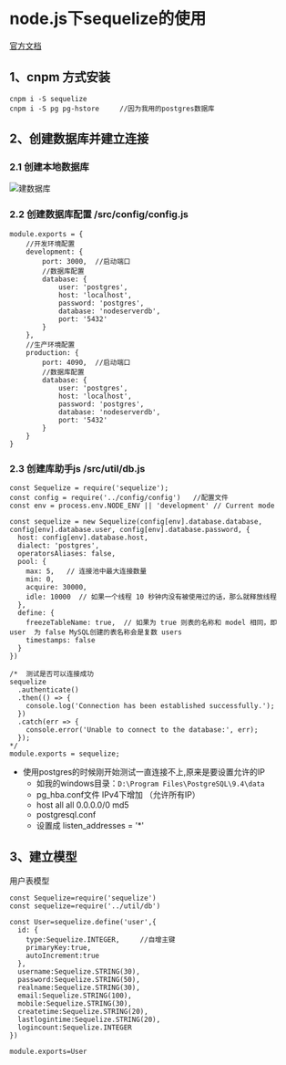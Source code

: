 # node.js下sequelize的使用

[官方文档](http://docs.sequelizejs.com/manual/installation/getting-started.html)

## 1、cnpm 方式安装

```
cnpm i -S sequelize
cnpm i -S pg pg-hstore     //因为我用的postgres数据库 
```

## 2、创建数据库并建立连接

### 2.1 创建本地数据库

![建数据库](./md/db_create.png)

### 2.2 创建数据库配置  /src/config/config.js

```
module.exports = {
	//开发环境配置
	development: {
		port: 3000,  //启动端口
		//数据库配置
		database: {
			user: 'postgres',
			host: 'localhost',
			password: 'postgres',
			database: 'nodeserverdb',
			port: '5432'
		}
	},
	//生产环境配置
	production: {
		port: 4090,  //启动端口
		//数据库配置
		database: {
			user: 'postgres',
			host: 'localhost',
			password: 'postgres',
			database: 'nodeserverdb',
			port: '5432'
		}
	}
}
```

### 2.3 创建库助手js  /src/util/db.js

```
const Sequelize = require('sequelize');
const config = require('../config/config')   //配置文件
const env = process.env.NODE_ENV || 'development' // Current mode

const sequelize = new Sequelize(config[env].database.database, config[env].database.user, config[env].database.password, {
  host: config[env].database.host,
  dialect: 'postgres',
  operatorsAliases: false,
  pool: {
    max: 5,   // 连接池中最大连接数量
    min: 0,
    acquire: 30000,
    idle: 10000  // 如果一个线程 10 秒钟内没有被使用过的话，那么就释放线程
  },
  define: {
    freezeTableName: true,  // 如果为 true 则表的名称和 model 相同，即 user  为 false MySQL创建的表名称会是复数 users
    timestamps: false
  }
})

/*  测试是否可以连接成功
sequelize
  .authenticate()
  .then(() => {
    console.log('Connection has been established successfully.');
  })
  .catch(err => {
    console.error('Unable to connect to the database:', err);
  });
*/
module.exports = sequelize;
```
+ 使用postgres的时候刚开始测试一直连接不上,原来是要设置允许的IP
  + 如我的windows目录：`D:\Program Files\PostgreSQL\9.4\data`
  - pg_hba.conf文件 IPv4下增加 （允许所有IP）
  - host    all             all             0.0.0.0/0            md5
  - postgresql.conf
  - 设置成 listen_addresses = '*'

## 3、建立模型

用户表模型

```
const Sequelize=require('sequelize')
const sequelize=require('../util/db')

const User=sequelize.define('user',{
  id: {
    type:Sequelize.INTEGER,     //自增主键
    primaryKey:true,
    autoIncrement:true
  },
  username:Sequelize.STRING(30),
  password:Sequelize.STRING(50),
  realname:Sequelize.STRING(30),
  email:Sequelize.STRING(100),
  mobile:Sequelize.STRING(30),
  createtime:Sequelize.STRING(20),
  lastlogintime:Sequelize.STRING(20),
  logincount:Sequelize.INTEGER
})

module.exports=User
```




